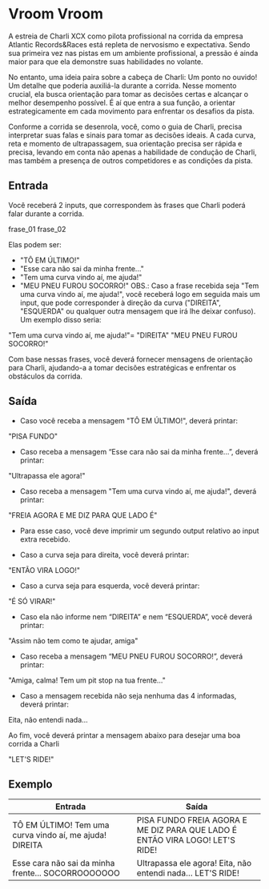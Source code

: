 # Vroom Vroom

A estreia de Charli XCX como pilota profissional na corrida da empresa Atlantic Records&Races está repleta de nervosismo e expectativa. Sendo sua primeira vez nas pistas em um ambiente profissional, a pressão é ainda maior para que ela demonstre suas habilidades no volante.

No entanto, uma ideia paira sobre a cabeça de Charli: Um ponto no ouvido! Um detalhe que poderia auxiliá-la durante a corrida. Nesse momento crucial, ela busca orientação para tomar as decisões certas e alcançar o melhor desempenho possível. É aí que entra a sua função, a orientar estrategicamente em cada movimento para enfrentar os desafios da pista.

Conforme a corrida se desenrola, você, como o guia de Charli, precisa interpretar suas falas e sinais para tomar as decisões ideais. A cada curva, reta e momento de ultrapassagem, sua orientação precisa ser rápida e precisa, levando em conta não apenas a habilidade de condução de Charli, mas também a presença de outros competidores e as condições da pista.

## Entrada

Você receberá 2 inputs, que correspondem às frases que Charli poderá falar durante a corrida.

frase_01
frase_02

Elas podem ser:

- "TÔ EM ÚLTIMO!"
- "Esse cara não sai da minha frente..."
- "Tem uma curva vindo aí, me ajuda!"
- "MEU PNEU FUROU SOCORRO!"
  OBS.: Caso a frase recebida seja "Tem uma curva vindo aí, me ajuda!", você receberá logo em seguida mais um input, que pode corresponder à direção da curva ("DIREITA", "ESQUERDA" ou qualquer outra mensagem que irá lhe deixar confuso). Um exemplo disso seria:

"Tem uma curva vindo aí, me ajuda!"=
"DIREITA"
"MEU PNEU FUROU SOCORRO!"

Com base nessas frases, você deverá fornecer mensagens de orientação para Charli, ajudando-a a tomar decisões estratégicas e enfrentar os obstáculos da corrida.

## Saída

- Caso você receba a mensagem "TÔ EM ÚLTIMO!", deverá printar:

"PISA FUNDO"

- Caso receba a mensagem “Esse cara não sai da minha frente...”, deverá printar:

"Ultrapassa ele agora!"

- Caso receba a mensagem "Tem uma curva vindo aí, me ajuda!", deverá printar:

"FREIA AGORA E ME DIZ PARA QUE LADO É"

- Para esse caso, você deve imprimir um segundo output relativo ao input extra recebido.

- Caso a curva seja para direita, você deverá printar:

"ENTÃO VIRA LOGO!"

- Caso a curva seja para esquerda, você deverá printar:

"É SÓ VIRAR!"

- Caso ela não informe nem “DIREITA” e nem “ESQUERDA”, você deverá printar:

"Assim não tem como te ajudar, amiga"

- Caso receba a mensagem “MEU PNEU FUROU SOCORRO!”, deverá printar:

"Amiga, calma! Tem um pit stop na tua frente…"

- Caso a mensagem recebida não seja nenhuma das 4 informadas, deverá printar:

Eita, não entendi nada…

Ao fim, você deverá printar a mensagem abaixo para desejar uma boa corrida a Charli

"LET'S RIDE!"

## Exemplo

| Entrada                                                 | Saída                                                                        |
| ------------------------------------------------------- | ---------------------------------------------------------------------------- |
| TÔ EM ÚLTIMO! Tem uma curva vindo aí, me ajuda! DIREITA | PISA FUNDO FREIA AGORA E ME DIZ PARA QUE LADO É ENTÃO VIRA LOGO! LET'S RIDE! |
| Esse cara não sai da minha frente... SOCORROOOOOOO      | Ultrapassa ele agora! Eita, não entendi nada… LET'S RIDE!                    |
